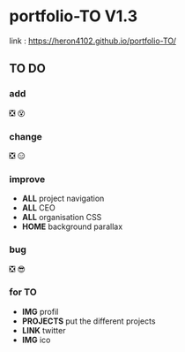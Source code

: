 # portfolio-TO V1.3
link :
https://heron4102.github.io/portfolio-TO/

## TO DO
### add
:negative_squared_cross_mark:
:dizzy_face:

### change
:negative_squared_cross_mark:
:expressionless:

### improve
- **ALL** project navigation
- **ALL** CEO
- **ALL** organisation CSS
- **HOME** background parallax

### bug
:negative_squared_cross_mark:
:sunglasses:

### for TO
- **IMG** profil
- **PROJECTS** put the different projects
- **LINK** twitter
- **IMG** ico